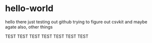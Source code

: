 # hello-world

hello there
just testing out github
trying to figure out csvkit and maybe agate
also, other things



TEST TEST TEST TEST TEST TEST TEST
